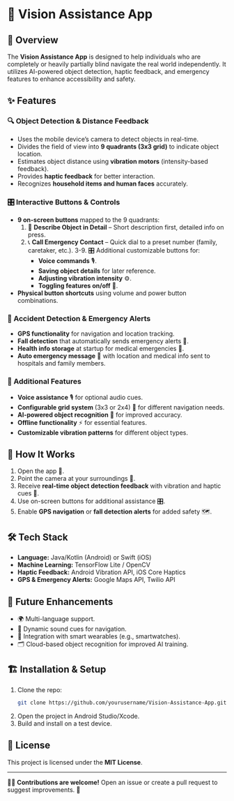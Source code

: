 # 📱 Vision Assistance App

## 📝 Overview
The **Vision Assistance App** is designed to help individuals who are completely or heavily partially blind navigate the real world independently. It utilizes AI-powered object detection, haptic feedback, and emergency features to enhance accessibility and safety.

## ✨ Features

### 🔍 Object Detection & Distance Feedback
- Uses the mobile device’s camera to detect objects in real-time.
- Divides the field of view into **9 quadrants (3x3 grid)** to indicate object location.
- Estimates object distance using **vibration motors** (intensity-based feedback).
- Provides **haptic feedback** for better interaction.
- Recognizes **household items and human faces** accurately.

### 🎛️ Interactive Buttons & Controls
- **9 on-screen buttons** mapped to the 9 quadrants:
  1. 📝 **Describe Object in Detail** – Short description first, detailed info on press.
  2. 📞 **Call Emergency Contact** – Quick dial to a preset number (family, caretaker, etc.).
  3-9. 🎛️ Additional customizable buttons for:
     - **Voice commands** 🎙️.
     - **Saving object details** for later reference.
     - **Adjusting vibration intensity** ⚙️.
     - **Toggling features on/off** 📴.
- **Physical button shortcuts** using volume and power button combinations.

### 🚨 Accident Detection & Emergency Alerts
- **GPS functionality** for navigation and location tracking.
- **Fall detection** that automatically sends emergency alerts 📡.
- **Health info storage** at startup for medical emergencies 🏥.
- **Auto emergency message** 📩 with location and medical info sent to hospitals and family members.

### 🔧 Additional Features
- **Voice assistance** 🎙️ for optional audio cues.
- **Configurable grid system** (3x3 or 2x4) 📐 for different navigation needs.
- **AI-powered object recognition** 🤖 for improved accuracy.
- **Offline functionality** ⚡ for essential features.
- **Customizable vibration patterns** for different object types.

## 🚀 How It Works
1. Open the app 📲.
2. Point the camera at your surroundings 🎥.
3. Receive **real-time object detection feedback** with vibration and haptic cues 📳.
4. Use on-screen buttons for additional assistance 🎛️.
5. Enable **GPS navigation** or **fall detection alerts** for added safety 🗺️.

## 🛠️ Tech Stack
- **Language:** Java/Kotlin (Android) or Swift (iOS)
- **Machine Learning:** TensorFlow Lite / OpenCV
- **Haptic Feedback:** Android Vibration API, iOS Core Haptics
- **GPS & Emergency Alerts:** Google Maps API, Twilio API

## 📌 Future Enhancements
- 🌍 Multi-language support.
- 🎵 Dynamic sound cues for navigation.
- 🦾 Integration with smart wearables (e.g., smartwatches).
- 🗂️ Cloud-based object recognition for improved AI training.

## 🏗️ Installation & Setup
1. Clone the repo:
   ```bash
   git clone https://github.com/yourusername/Vision-Assistance-App.git
   ```
2. Open the project in Android Studio/Xcode.
3. Build and install on a test device.

## 📜 License
This project is licensed under the **MIT License**.

---
👨‍💻 **Contributions are welcome!** Open an issue or create a pull request to suggest improvements. 🚀

